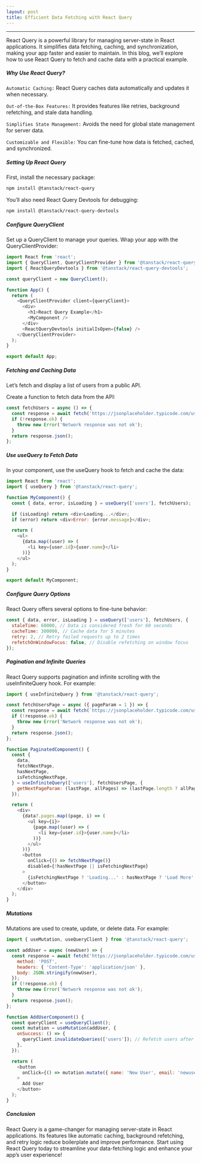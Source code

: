 ```yaml
---
layout: post
title: Efficient Data Fetching with React Query
---
```


-------
React Query is a powerful library for managing server-state in React applications. It simplifies data fetching, caching, and synchronization, making your app faster and easier to maintain. In this blog, we’ll explore how to use React Query to fetch and cache data with a practical example.

##### Why Use React Query?

`Automatic Caching:` React Query caches data automatically and updates it when necessary.

`Out-of-the-Box Features:` It provides features like retries, background refetching, and stale data handling.

`Simplifies State Management:` Avoids the need for global state management for server data.

`Customizable and Flexible:` You can fine-tune how data is fetched, cached, and synchronized.

##### Setting Up React Query

First, install the necessary package:
```bash
npm install @tanstack/react-query
```

You’ll also need React Query Devtools for debugging:
```bash
npm install @tanstack/react-query-devtools
```

##### Configure QueryClient

Set up a QueryClient to manage your queries. Wrap your app with the QueryClientProvider:
```js
import React from 'react';
import { QueryClient, QueryClientProvider } from '@tanstack/react-query';
import { ReactQueryDevtools } from '@tanstack/react-query-devtools';

const queryClient = new QueryClient();

function App() {
  return (
    <QueryClientProvider client={queryClient}>
      <div>
        <h1>React Query Example</h1>
        <MyComponent />
      </div>
      <ReactQueryDevtools initialIsOpen={false} />
    </QueryClientProvider>
  );
}

export default App;
```

##### Fetching and Caching Data

Let’s fetch and display a list of users from a public API.

Create a function to fetch data from the API:
```js
const fetchUsers = async () => {
  const response = await fetch('https://jsonplaceholder.typicode.com/users');
  if (!response.ok) {
    throw new Error('Network response was not ok');
  }
  return response.json();
};
```

##### Use useQuery to Fetch Data

In your component, use the useQuery hook to fetch and cache the data:
```js
import React from 'react';
import { useQuery } from '@tanstack/react-query';

function MyComponent() {
  const { data, error, isLoading } = useQuery(['users'], fetchUsers);

  if (isLoading) return <div>Loading...</div>;
  if (error) return <div>Error: {error.message}</div>;

  return (
    <ul>
      {data.map((user) => (
        <li key={user.id}>{user.name}</li>
      ))}
    </ul>
  );
}

export default MyComponent;
```

##### Configure Query Options

React Query offers several options to fine-tune behavior:
```js
const { data, error, isLoading } = useQuery(['users'], fetchUsers, {
  staleTime: 60000, // Data is considered fresh for 60 seconds
  cacheTime: 300000, // Cache data for 5 minutes
  retry: 2, // Retry failed requests up to 2 times
  refetchOnWindowFocus: false, // Disable refetching on window focus
});
```

##### Pagination and Infinite Queries

React Query supports pagination and infinite scrolling with the useInfiniteQuery hook. For example:
```js
import { useInfiniteQuery } from '@tanstack/react-query';

const fetchUsersPage = async ({ pageParam = 1 }) => {
  const response = await fetch(`https://jsonplaceholder.typicode.com/users?_page=${pageParam}`);
  if (!response.ok) {
    throw new Error('Network response was not ok');
  }
  return response.json();
};

function PaginatedComponent() {
  const {
    data,
    fetchNextPage,
    hasNextPage,
    isFetchingNextPage,
  } = useInfiniteQuery(['users'], fetchUsersPage, {
    getNextPageParam: (lastPage, allPages) => (lastPage.length ? allPages.length + 1 : undefined),
  });

  return (
    <div>
      {data?.pages.map((page, i) => (
        <ul key={i}>
          {page.map((user) => (
            <li key={user.id}>{user.name}</li>
          ))}
        </ul>
      ))}
      <button
        onClick={() => fetchNextPage()}
        disabled={!hasNextPage || isFetchingNextPage}
      >
        {isFetchingNextPage ? 'Loading...' : hasNextPage ? 'Load More' : 'No More Users'}
      </button>
    </div>
  );
}
```

##### Mutations

Mutations are used to create, update, or delete data. For example:
```js
import { useMutation, useQueryClient } from '@tanstack/react-query';

const addUser = async (newUser) => {
  const response = await fetch('https://jsonplaceholder.typicode.com/users', {
    method: 'POST',
    headers: { 'Content-Type': 'application/json' },
    body: JSON.stringify(newUser),
  });
  if (!response.ok) {
    throw new Error('Network response was not ok');
  }
  return response.json();
};

function AddUserComponent() {
  const queryClient = useQueryClient();
  const mutation = useMutation(addUser, {
    onSuccess: () => {
      queryClient.invalidateQueries(['users']); // Refetch users after adding
    },
  });

  return (
    <button
      onClick={() => mutation.mutate({ name: 'New User', email: 'newuser@example.com' })}
    >
      Add User
    </button>
  );
}
```

##### Conclusion

React Query is a game-changer for managing server-state in React applications. Its features like automatic caching, background refetching, and retry logic reduce boilerplate and improve performance. Start using React Query today to streamline your data-fetching logic and enhance your app’s user experience!


